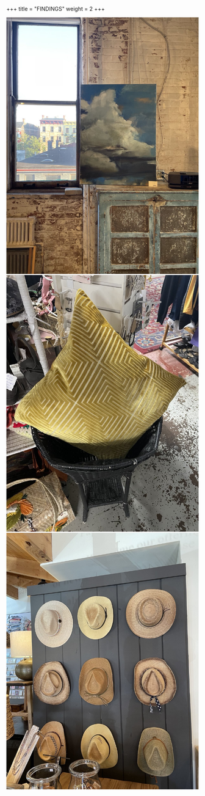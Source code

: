 +++
title = "FINDINGS"
weight = 2
+++

![clouds](clouds.jpg)
![goldenpillow](goldenpillow.jpg)
![ninecowboyhats](ninecowboyhats.jpg)

